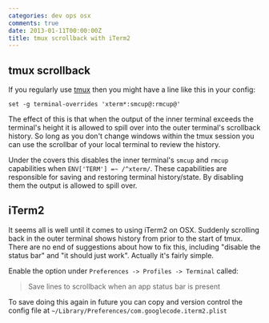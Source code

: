 ```yaml
---
categories: dev ops osx
comments: true
date: 2013-01-11T00:00:00Z
title: tmux scrollback with iTerm2
---
```


## tmux scrollback 

If you regularly use [tmux](http://tmux.sourceforge.net/) then you might have a line like this in your config:

``` text ~/.tmux.conf
set -g terminal-overrides 'xterm*:smcup@:rmcup@'
```

The effect of this is that when the output of the inner terminal exceeds the terminal's height it is allowed to spill over into the outer terminal's scrollback history. So long as you don't change windows within the tmux session you can use the scrollbar of your local terminal to review the history.

Under the covers this disables the inner terminal's `smcup` and `rmcup` capabilities when `ENV['TERM'] =~ /^xterm/`. These capabilities are responsible for saving and restoring terminal history/state. By disabling them the output is allowed to spill over.

## iTerm2

It seems all is well until it comes to using iTerm2 on OSX. Suddenly scrolling back in the outer terminal shows history from prior to the start of tmux. There are no end of suggestions about how to fix this, including "disable the status bar" and "it should just work". Actually it's fairly simple.

Enable the option under `Preferences -> Profiles -> Terminal` called:

> Save lines to scrollback when an app status bar is present

To save doing this again in future you can copy and version control the config file at `~/Library/Preferences/com.googlecode.iterm2.plist`
